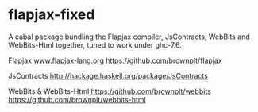 flapjax-fixed
=============

A cabal package bundling the Flapjax compiler, JsContracts, WebBits and WebBits-Html together, tuned to work under ghc-7.6.

Flapjax   www.flapjax-lang.org  https://github.com/brownplt/flapjax

JsContracts   http://hackage.haskell.org/package/JsContracts

WebBits & WebBits-Html   https://github.com/brownplt/webbits    https://github.com/brownplt/webbits-html

